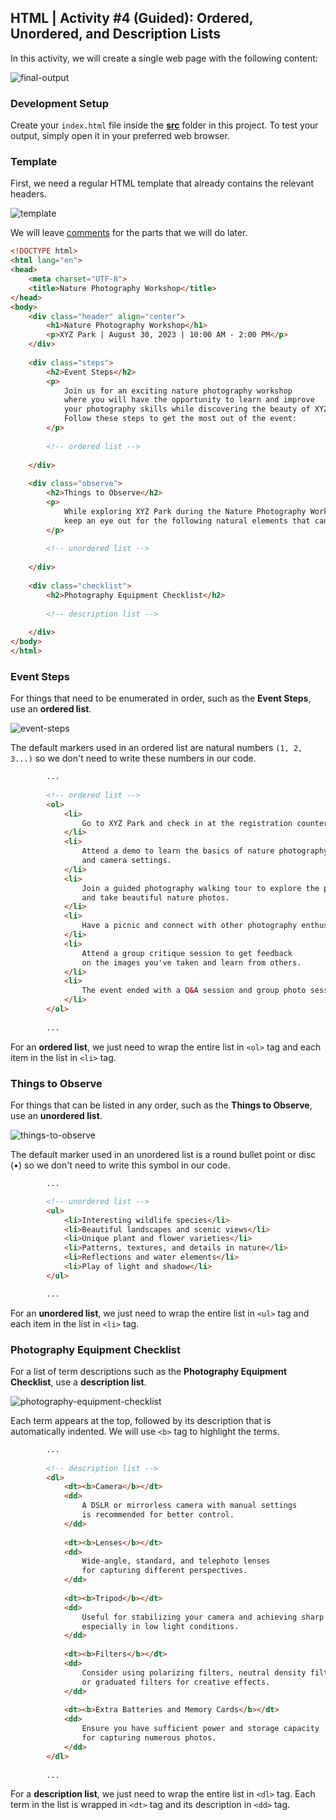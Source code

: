 ## HTML | Activity #4 (Guided): Ordered, Unordered, and Description Lists
In this activity, we will create a single web page with the following content:

![final-output](assets/html-04--01-final-output.jpg)


### Development Setup
Create your `index.html` file inside the [**src**](/src) folder in this project.
To test your output, simply open it in your preferred web browser.


### Template
First, we need a regular HTML template that already contains the relevant headers.

![template](assets/html-04--02-template.jpg)

We will leave [comments](https://www.w3schools.com/html/html_comments.asp) for the parts that we will do later.

```html
<!DOCTYPE html>
<html lang="en">
<head>
    <meta charset="UTF-8">
    <title>Nature Photography Workshop</title>
</head>
<body>
    <div class="header" align="center">
        <h1>Nature Photography Workshop</h1>
        <p>XYZ Park | August 30, 2023 | 10:00 AM - 2:00 PM</p>
    </div>
    
    <div class="steps">
        <h2>Event Steps</h2>
        <p>
            Join us for an exciting nature photography workshop
            where you will have the opportunity to learn and improve
            your photography skills while discovering the beauty of XYZ Park.
            Follow these steps to get the most out of the event:
        </p>
        
        <!-- ordered list -->
        
    </div>
    
    <div class="observe">
        <h2>Things to Observe</h2>
        <p>
            While exploring XYZ Park during the Nature Photography Workshop,
            keep an eye out for the following natural elements that can make for great photos:
        </p>
        
        <!-- unordered list -->
        
    </div>
    
    <div class="checklist">
        <h2>Photography Equipment Checklist</h2>
        
        <!-- description list -->
        
    </div>
</body>
</html>
```


### Event Steps
For things that need to be enumerated in order,
such as the **Event Steps**, use an **ordered list**.

![event-steps](assets/html-04--03-event-steps.jpg)

The default markers used in an ordered list are natural numbers `(1, 2, 3...)`
so we don't need to write these numbers in our code.

```html
        ...
        
        <!-- ordered list -->
        <ol>
            <li>
                Go to XYZ Park and check in at the registration counter.
            </li>
            <li>
                Attend a demo to learn the basics of nature photography
                and camera settings.
            </li>
            <li>
                Join a guided photography walking tour to explore the park
                and take beautiful nature photos.
            </li>
            <li>
                Have a picnic and connect with other photography enthusiasts.
            </li>
            <li>
                Attend a group critique session to get feedback
                on the images you've taken and learn from others.
            </li>
            <li>
                The event ended with a Q&A session and group photo session.
            </li>
        </ol>
        
        ...
```

For an **ordered list**, we just need to wrap
the entire list in `<ol>` tag and each item in the list in `<li>` tag.


### Things to Observe
For things that can be listed in any order,
such as the **Things to Observe**, use an **unordered list**.

![things-to-observe](assets/html-04--04-things-to-observe.jpg)

The default marker used in an unordered list is a round bullet point or disc (•)
so we don't need to write this symbol in our code.

```html
        ...

        <!-- unordered list -->
        <ul>
            <li>Interesting wildlife species</li>
            <li>Beautiful landscapes and scenic views</li>
            <li>Unique plant and flower varieties</li>
            <li>Patterns, textures, and details in nature</li>
            <li>Reflections and water elements</li>
            <li>Play of light and shadow</li>
        </ul>

        ...
```

For an **unordered list**, we just need to wrap
the entire list in `<ul>` tag and each item in the list in `<li>` tag.


### Photography Equipment Checklist
For a list of term descriptions
such as the **Photography Equipment Checklist**, use a **description list**.

![photography-equipment-checklist](assets/html-04--05-photography-equipment-checklist.jpg)

Each term appears at the top,
followed by its description that is automatically indented.
We will use `<b>` tag to highlight the terms. 

```html
        ...
        
        <!-- description list -->
        <dl>
            <dt><b>Camera</b></dt>
            <dd>
                A DSLR or mirrorless camera with manual settings
                is recommended for better control.
            </dd>
        
            <dt><b>Lenses</b></dt>
            <dd>
                Wide-angle, standard, and telephoto lenses
                for capturing different perspectives.
            </dd>
        
            <dt><b>Tripod</b></dt>
            <dd>
                Useful for stabilizing your camera and achieving sharp images,
                especially in low light conditions.
            </dd>
        
            <dt><b>Filters</b></dt>
            <dd>
                Consider using polarizing filters, neutral density filters,
                or graduated filters for creative effects.
            </dd>
        
            <dt><b>Extra Batteries and Memory Cards</b></dt>
            <dd>
                Ensure you have sufficient power and storage capacity
                for capturing numerous photos.
            </dd>
        </dl>
        
        ...
```

For a **description list**, we just need to wrap
the entire list in `<dl>` tag.
Each term in the list is wrapped in `<dt>` tag
and its description in `<dd>` tag.
